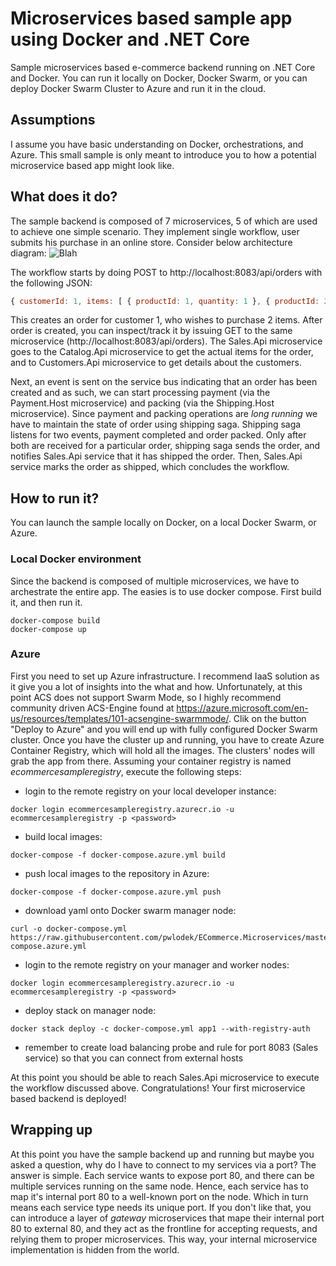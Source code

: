 # Microservices based sample app using Docker and .NET Core
Sample microservices based e-commerce backend running on .NET Core and Docker. You can run it locally on Docker, Docker Swarm, or you can deploy Docker Swarm Cluster to Azure and run it in the cloud.

## Assumptions
I assume you have basic understanding on Docker, orchestrations, and Azure. This small sample is only meant to introduce you to how a potential microservice based app might look like.

## What does it do?
The sample backend is composed of 7 microservices, 5 of which are used to achieve one simple scenario. They implement single workflow, user submits his purchase in an online store. Consider below architecture diagram:
![Blah](https://github.com/pwlodek/ECommerce.Microservices/blob/master/Presentation/Architecture.png)

The workflow starts by doing POST to http://localhost:8083/api/orders with the following JSON:

```javascript
{ customerId: 1, items: [ { productId: 1, quantity: 1 }, { productId: 2, quantity: 2 } ]}
```
This creates an order for customer 1, who wishes to purchase 2 items. After order is created, you can inspect/track it by issuing GET to the same microservice (http://localhost:8083/api/orders). The Sales.Api microservice goes to the Catalog.Api microservice to get the actual items for the order, and to Customers.Api microservice to get details about the customers.

Next, an event is sent on the service bus indicating that an order has been created and as such, we can start processing payment (via the Payment.Host microservice) and packing (via the Shipping.Host microservice). Since payment and packing operations are *long running* we have to maintain the state of order using shipping saga. Shipping saga listens for two events, payment completed and order packed. Only after both are received for a particular order, shipping saga sends the order, and notifies Sales.Api service that it has shipped the order. Then, Sales.Api service marks the order as shipped, which concludes the workflow.

## How to run it?
You can launch the sample locally on Docker, on a local Docker Swarm, or Azure.

### Local Docker environment
Since the backend is composed of multiple microservices, we have to archestrate the entire app. The easies is to use docker compose. First build it, and then run it.

```
docker-compose build
docker-compose up
```

### Azure
First you need to set up Azure infrastructure. I recommend IaaS solution as it give you a lot of insights into the what and how. Unfortunately, at this point ACS does not support Swarm Mode, so I highly recommend community driven ACS-Engine found at https://azure.microsoft.com/en-us/resources/templates/101-acsengine-swarmmode/. Clik on the button "Deploy to Azure" and you will end up with fully configured Docker Swarm cluster. Once you have the cluster up and running, you have to create Azure Container Registry, which will hold all the images. The clusters' nodes will grab the app from there. Assuming your container registry is named *ecommercesampleregistry*, execute the following steps:

* login to the remote registry on your local developer instance: 
```
docker login ecommercesampleregistry.azurecr.io -u ecommercesampleregistry -p <password>
```
* build local images: 
```
docker-compose -f docker-compose.azure.yml build
```
* push local images to the repository in Azure: 
```
docker-compose -f docker-compose.azure.yml push
```
* download yaml onto Docker swarm manager node: 
```
curl -o docker-compose.yml https://raw.githubusercontent.com/pwlodek/ECommerce.Microservices/master/docker-compose.azure.yml
```
* login to the remote registry on your manager and worker nodes: 
```
docker login ecommercesampleregistry.azurecr.io -u ecommercesampleregistry -p <password>
```
* deploy stack on manager node: 
```
docker stack deploy -c docker-compose.yml app1 --with-registry-auth
```
* remember to create load balancing probe and rule for port 8083 (Sales service) so that you can connect from external hosts

At this point you should be able to reach Sales.Api microservice to execute the workflow discussed above. Congratulations! Your first microservice based backend is deployed!

## Wrapping up
At this point you have the sample backend up and running but maybe you asked a question, why do I have to connect to my services via a port? The answer is simple. Each service wants to expose port 80, and there can be multiple services  running on the same node. Hence, each service has to map it's internal port 80 to a well-known port on the node. Which in turn means each service type needs its unique port. If you don't like that, you can introduce a layer of *gateway* microservices that mape their internal port 80 to external 80, and they act as the frontline for accepting requests, and relying them to proper microservices. This way, your internal microservice implementation is hidden from the world.
